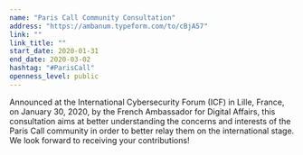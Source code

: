 ```yaml
---
name: "Paris Call Community Consultation"
address: "https://ambanum.typeform.com/to/cBjA57"
link: ""
link_title: ""
start_date: 2020-01-31
end_date: 2020-03-02
hashtag: "#ParisCall"
openness_level: public
---
```

Announced at the International Cybersecurity Forum (ICF) in Lille, France, on January 30, 2020, by the French Ambassador for Digital Affairs, this consultation aims at better understanding the concerns and interests of the Paris Call community in order to better relay them on the international stage. We look forward to receiving your contributions!
